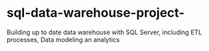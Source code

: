 # sql-data-warehouse-project-
Building up to date data warehouse with SQL Server, including ETL processes, Data modeling an analytics

